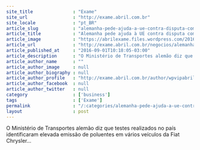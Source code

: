 ```yaml
---
site_title               : "Exame"
site_url                 : "http://exame.abril.com.br"
site_locale              : "pt_BR"
article_slug             : "alemanha-pede-ajuda-a-ue-contra-disputa-com-fiat-chrysler"
article_title            : "Alemanha pede ajuda à UE contra disputa com Fiat Chrysler"
article_image            : "https://abrilexame.files.wordpress.com/2016/09/size_960_16_9_crysler1.jpg?quality=70&strip=all&w=960"
article_url              : "http://exame.abril.com.br/negocios/alemanha-pede-ajuda-a-ue-para-resolver-disputa-com-fiat-chrysler/"
article_published_at     : "2016-09-01T10:18:05-03:00"
article_description      : "O Ministério de Transportes alemão diz que testes realizados no país identificaram elevada emissão de poluentes em vários veículos da Fiat Chrysler..."
article_author_name      : ""
article_author_image     : null
article_author_biography : null
article_author_profile   : "http://exame.abril.com.br/author/wpvipabril/"
article_author_facebook  : null
article_author_twitter   : null
category                 : ['business']
tags                     : ['Exame']
permalink                : "/:categories/alemanha-pede-ajuda-a-ue-contra-disputa-com-fiat-chrysler/"
layout                   : post
---
```


O Ministério de Transportes alemão diz que testes realizados no país identificaram elevada emissão de poluentes em vários veículos da Fiat Chrysler...
